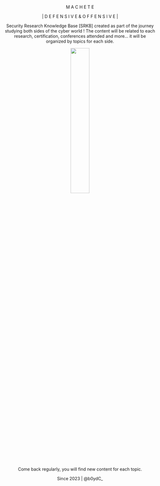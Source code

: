 <p align="center" width="100%"> M A C H E T E</p>

<p align="center" width="100%">| D E F E N S I V E   &   O F F E N S I V E | </p>

<p align="center" width="100%">Security Research Knowledge Base [SRKB] created as part of the journey studying both sides of the cyber world !
The content will be related to each research, certification, conferences attended and more... it will be organized by topics for each side.

<p align="center" width="100%"><img width="35%" src="https://github.com/machetevault/machete/assets/142649592/f94f9590-f31b-479a-b6c9-e17b03c98073"></p>

<p align="center" width="100%"> Come back regularly, you will find new content for each topic.</p>

<p align="center" width="100%">Since 2023 | @b0ydC_</p>
